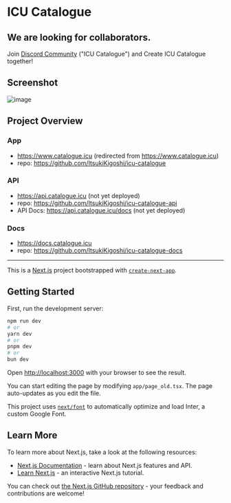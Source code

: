 # ICU Catalogue
## We are looking for collaborators.
Join [Discord Community](https://discord.gg/2gmKTs4ezk) ("ICU Catalogue") and Create ICU Catalogue together!

## Screenshot
![image](https://github.com/ItsukiKigoshi/icu-catalogue/assets/67095865/af26fa3a-1bba-4174-8ac9-beba4be78e79)

## Project Overview
### App
- https://www.catalogue.icu (redirected from https://www.catalogue.icu)
- repo: https://github.com/ItsukiKigoshi/icu-catalogue
### API
- https://api.catalogue.icu (not yet deployed)
- repo: https://github.com/ItsukiKigoshi/icu-catalogue-api
- API Docs: https://api.catalogue.icu/docs (not yet deployed)
### Docs
- https://docs.catalogue.icu
- repo: https://github.com/ItsukiKigoshi/icu-catalogue-docs
---

This is a [Next.js](https://nextjs.org/) project bootstrapped with [`create-next-app`](https://github.com/vercel/next.js/tree/canary/packages/create-next-app).

## Getting Started

First, run the development server:

```bash
npm run dev
# or
yarn dev
# or
pnpm dev
# or
bun dev
```

Open [http://localhost:3000](http://localhost:3000) with your browser to see the result.

You can start editing the page by modifying `app/page_old.tsx`. The page auto-updates as you edit the file.

This project uses [`next/font`](https://nextjs.org/docs/basic-features/font-optimization) to automatically optimize and load Inter, a custom Google Font.

## Learn More

To learn more about Next.js, take a look at the following resources:

- [Next.js Documentation](https://nextjs.org/docs) - learn about Next.js features and API.
- [Learn Next.js](https://nextjs.org/learn) - an interactive Next.js tutorial.

You can check out [the Next.js GitHub repository](https://github.com/vercel/next.js/) - your feedback and contributions are welcome!
